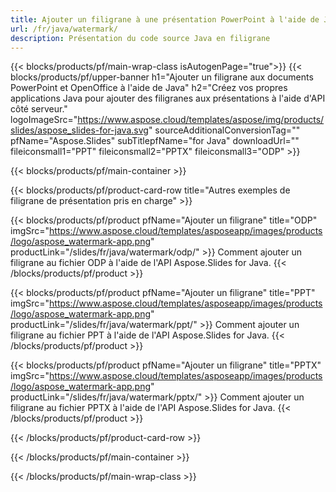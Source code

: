 ```yaml
---
title: Ajouter un filigrane à une présentation PowerPoint à l'aide de Java
url: /fr/java/watermark/
description: Présentation du code source Java en filigrane
---
```


{{< blocks/products/pf/main-wrap-class isAutogenPage="true">}}
{{< blocks/products/pf/upper-banner h1="Ajouter un filigrane aux documents PowerPoint et OpenOffice à l'aide de Java" h2="Créez vos propres applications Java pour ajouter des filigranes aux présentations à l'aide d'API côté serveur." logoImageSrc="https://www.aspose.cloud/templates/aspose/img/products/slides/aspose_slides-for-java.svg" sourceAdditionalConversionTag="" pfName="Aspose.Slides" subTitlepfName="for Java" downloadUrl="" fileiconsmall1="PPT" fileiconsmall2="PPTX" fileiconsmall3="ODP" >}}

{{< blocks/products/pf/main-container >}}

{{< blocks/products/pf/product-card-row title="Autres exemples de filigrane de présentation pris en charge" >}}

{{< blocks/products/pf/product pfName="Ajouter un filigrane" title="ODP" imgSrc="https://www.aspose.cloud/templates/asposeapp/images/products/logo/aspose_watermark-app.png" productLink="/slides/fr/java/watermark/odp/" >}}
Comment ajouter un filigrane au fichier ODP à l'aide de l'API Aspose.Slides for Java.
{{< /blocks/products/pf/product >}}

{{< blocks/products/pf/product pfName="Ajouter un filigrane" title="PPT" imgSrc="https://www.aspose.cloud/templates/asposeapp/images/products/logo/aspose_watermark-app.png" productLink="/slides/fr/java/watermark/ppt/" >}}
Comment ajouter un filigrane au fichier PPT à l'aide de l'API Aspose.Slides for Java.
{{< /blocks/products/pf/product >}}

{{< blocks/products/pf/product pfName="Ajouter un filigrane" title="PPTX" imgSrc="https://www.aspose.cloud/templates/asposeapp/images/products/logo/aspose_watermark-app.png" productLink="/slides/fr/java/watermark/pptx/" >}}
Comment ajouter un filigrane au fichier PPTX à l'aide de l'API Aspose.Slides for Java.
{{< /blocks/products/pf/product >}}



{{< /blocks/products/pf/product-card-row >}}

{{< /blocks/products/pf/main-container >}}
    
{{< /blocks/products/pf/main-wrap-class >}}